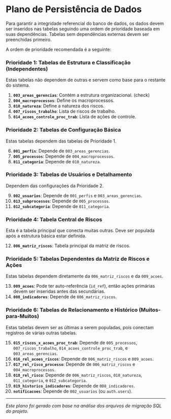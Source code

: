 # Plano de Persistência de Dados

Para garantir a integridade referencial do banco de dados, os dados devem ser inseridos nas tabelas seguindo uma ordem de prioridade baseada em suas dependências. Tabelas sem dependências externas devem ser preenchidas primeiro.

A ordem de prioridade recomendada é a seguinte:

### Prioridade 1: Tabelas de Estrutura e Classificação (Independentes)
Estas tabelas não dependem de outras e servem como base para o restante do sistema.

1.  **`003_areas_gerencias`**: Contém a estrutura organizacional. (check)
2.  **`004_macroprocessos`**: Define os macroprocessos. 
3.  **`010_natureza`**: Define a natureza dos riscos.
4.  **`007_riscos_trabalho`**: Lista de riscos de trabalho.
5.  **`014_acoes_controle_proc_trab`**: Lista de ações de controle.

### Prioridade 2: Tabelas de Configuração Básica
Estas tabelas dependem das tabelas de Prioridade 1.

6.  **`001_perfis`**: Depende de `003_areas_gerencias`.
7.  **`005_processos`**: Depende de `004_macroprocessos`.
8.  **`011_categoria`**: Depende de `010_natureza`.

### Prioridade 3: Tabelas de Usuários e Detalhamento
Dependem das configurações da Prioridade 2.

9.  **`002_usuarios`**: Depende de `001_perfis` e `003_areas_gerencias`.
10. **`013_subprocessos`**: Depende de `005_processos`.
11. **`012_subcategoria`**: Depende de `011_categoria`.

### Prioridade 4: Tabela Central de Riscos
Esta é a tabela principal que conecta muitas outras. Deve ser populada após a estrutura básica estar definida.

12. **`006_matriz_riscos`**: Tabela principal da matriz de riscos.

### Prioridade 5: Tabelas Dependentes da Matriz de Riscos e Ações
Estas tabelas dependem diretamente da `006_matriz_riscos` e da `009_acoes`.

13. **`009_acoes`**: Pode ter auto-referência (`id_ref`), então ações primárias devem ser inseridas antes das secundárias.
14. **`008_indicadores`**: Depende de `006_matriz_riscos`.

### Prioridade 6: Tabelas de Relacionamento e Histórico (Muitos-para-Muitos)
Estas tabelas devem ser as últimas a serem populadas, pois conectam registros de várias outras tabelas.

15. **`015_riscos_x_acoes_proc_trab`**: Depende de `005_processos`, `007_riscos_trabalho`, `014_acoes_controle_proc_trab`, e `003_areas_gerencias`.
16. **`016_rel_acoes_riscos`**: Depende de `006_matriz_riscos` e `009_acoes`.
17. **`017_rel_risco_processo`**: Depende de `006_matriz_riscos` e `004_macroprocessos`.
18. **`018_rel_risco`**: Depende de `006_matriz_riscos`, `010_natureza`, `011_categoria`, e `012_subcategoria`.
19. **`019_historico_indicadores`**: Depende de `008_indicadores`.
20. **`notificacoes`**: Depende de `002_usuarios` (ou `auth.users`).

---
*Este plano foi gerado com base na análise dos arquivos de migração SQL do projeto.*
